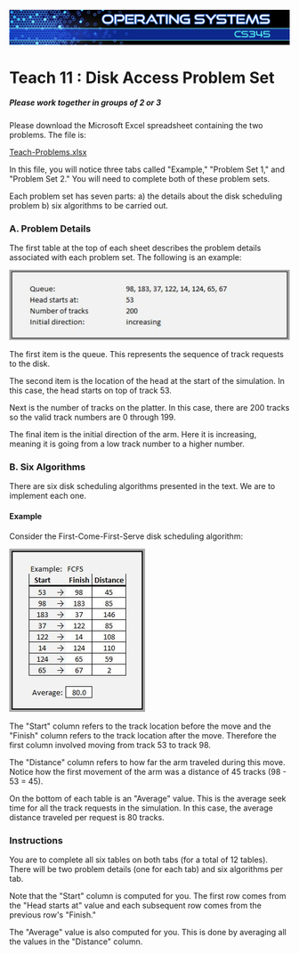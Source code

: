 ![](../images/banner.jpg)

# Teach 11 : Disk Access Problem Set

##### Please work together in groups of 2 or 3

Please download the Microsoft Excel spreadsheet containing the two problems. The file is:

[Teach-Problems.xlsx](teach-problems.xlsx)

In this file, you will notice three tabs called "Example," "Problem Set 1," and "Problem Set 2." You will need to complete both of these problem sets.

Each problem set has seven parts: a) the details about the disk scheduling problem b) six algorithms to be carried out.

### A. Problem Details

The first table at the top of each sheet describes the problem details associated with each problem set. The following is an example:

![screen-shot from the first problem details](teach-problems-details.jpg)

The first item is the queue. This represents the sequence of track requests to the disk.

The second item is the location of the head at the start of the simulation. In this case, the head starts on top of track 53.

Next is the number of tracks on the platter. In this case, there are 200 tracks so the valid track numbers are 0 through 199.

The final item is the initial direction of the arm. Here it is increasing, meaning it is going from a low track number to a higher number.

### B. Six Algorithms

There are six disk scheduling algorithms presented in the text. We are to implement each one.

#### Example

Consider the First-Come-First-Serve disk scheduling algorithm:

![screen-shot from the first example](teach-problems-example.jpg)

The "Start" column refers to the track location before the move and the "Finish" column refers to the track location after the move. Therefore the first column involved moving from track 53 to track 98.

The "Distance" column refers to how far the arm traveled during this move. Notice how the first movement of the arm was a distance of 45 tracks (98 - 53 = 45).

On the bottom of each table is an "Average" value. This is the average seek time for all the track requests in the simulation. In this case, the average distance traveled per request is 80 tracks.

### Instructions

You are to complete all six tables on both tabs (for a total of 12 tables). There will be two problem details (one for each tab) and six algorithms per tab.

Note that the "Start" column is computed for you. The first row comes from the "Head starts at" value and each subsequent row comes from the previous row's "Finish."

The "Average" value is also computed for you. This is done by averaging all the values in the "Distance" column.

